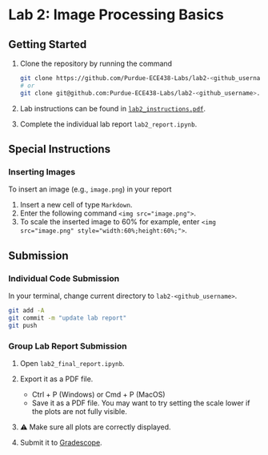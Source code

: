 # Lab 2: Image Processing Basics

## Getting Started

1. Clone the repository by running the command

    ```bash
    git clone https://github.com/Purdue-ECE438-Labs/lab2-<github_username>.git  # using web URL
    # or
    git clone git@github.com:Purdue-ECE438-Labs/lab2-<github_username>.git  # using SSH
    ```

2. Lab instructions can be found in [`lab2_instructions.pdf`](lab2_instructions.pdf).

3. Complete the individual lab report `lab2_report.ipynb`.

## Special Instructions

### Inserting Images

To insert an image (e.g., `image.png`) in your report
  
  1. Insert a new cell of type `Markdown`.
  2. Enter the following command `<img src="image.png">`.
  3. To scale the inserted image to 60% for example, enter `<img src="image.png" style="width:60%;height:60%;">`.

## Submission

### Individual Code Submission

In your terminal, change current directory to `lab2-<github_username>`.

```bash
git add -A 
git commit -m "update lab report"
git push
```

### Group Lab Report Submission

1. Open `lab2_final_report.ipynb`.

2. Export it as a PDF file.
    * Ctrl + P (Windows) or Cmd + P (MacOS)
    * Save it as a PDF file. You may want to try setting the scale lower if the plots are not fully visible.

3. ⚠️ Make sure all plots are correctly displayed.

4. Submit it to [Gradescope](https://www.gradescope.com/).
